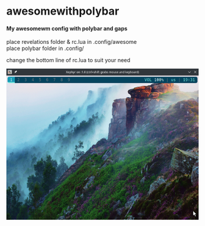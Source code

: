 # awesomewithpolybar
<h4>My awesomewm config with polybar and gaps</h4>
<p>
place revelations folder & rc.lua in .config/awesome <br>
place polybar folder in .config/<br>

change the bottom line of rc.lua to suit your need<br> </p>

![My Image](awesome.png)
